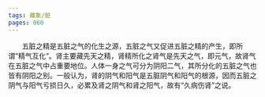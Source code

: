 ```yaml
---
tags: 藏象/脏
pages: 060
---
```

&emsp;&emsp;五脏之精是五脏之气的化生之源，五脏之气又促进五脏之精的产生，即所谓“精气互化”。肾主要藏先天之精，肾精所化之肾气是先天之气，即元气，故肾气在五脏之气中占重要地位。人体一身之气可分为阴阳二气，其所分化的五脏之气也皆有阴阳之别。一般认为，肾的阴气和阳气是五脏阴气和阳气的根源，因而五脏之阴气与阳气亏损日久，必累及肾之阴气和肾之阳气，故有“久病伤肾”之说。